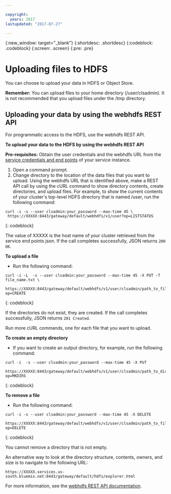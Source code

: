 ```yaml
---

copyright:
  years: 2017
lastupdated: "2017-07-27"

---
```


<!-- Attribute definitions -->
{:new_window: target="_blank"}
{:shortdesc: .shortdesc}
{:codeblock: .codeblock}
{:screen: .screen}
{:pre: .pre}

# Uploading files to HDFS

You can choose to upload your data in HDFS or Object Store.

**Remember:** You can upload files to your home directory (/user/clsadmin). It is not recommended that you upload files under the /tmp directory.

## Uploading your data by using the webhdfs REST API

For programmatic access to the HDFS, use the webhdfs REST API.

**To upload your data to the HDFS by using the webhdfs REST API**

**Pre-requisites:** Obtain the user credentials and the webhdfs URL from the [service credentials and end points](./Retrieve-service-credentials-and-service-end-points.html) of your service instance.

1. Open a command prompt.
2. Change directory to the location of the data files that you want to upload.
Using the webhdfs URL that is identified above, make a REST API call by using the cURL command to show directory contents, create directories, and upload files. For example, to show the current contents of your cluster's top-level HDFS directory that is named /user, run the following command:

```
curl -i -s --user clsadmin:your_password --max-time 45 \
 https://XXXXX:8443/gateway/default/webhdfs/v1/user?op=LISTSTATUS
```
{: codeblock}

The value of XXXXX is the host name of your cluster retrieved from the service end points json. If the call completes successfully, JSON returns `200 OK`.

**To upload a file**

* Run the following command:

```
curl -i -L  -s --user clsadmin:your_password --max-time 45 -X PUT -T file_name.txt \
 https://XXXXX:8443/gateway/default/webhdfs/v1/user/clsadmin/path_to_file/file_name?op=CREATE
```
{: codeblock}

If the directories do not exist, they are created. If the call completes successfully, JSON returns `201 Created`.

Run more cURL commands, one for each file that you want to upload.

**To create an empty directory**

* If you want to create an output directory, for example, run the following command:

```
curl -i  -s --user clsadmin:your_password --max-time 45 -X PUT
 https://XXXXX:8443/gateway/default/webhdfs/v1/user/clsadmin/path_to_directory?op=MKDIRS
```
{: codeblock}

**To remove a file**

* Run the following command:

```
curl -i -s --user clsadmin:your_password --max-time 45 -X DELETE
 https://XXXXX:8443/gateway/default/webhdfs/v1/user/clsadmin/path_to_file?op=DELETE
```
{: codeblock}

You cannot remove a directory that is not empty.

An alternative way to look at the directory structure, contents, owners, and size is to navigate to the following URL:

```
https://XXXXX.services.us-south.bluemix.net:8443/gateway/default/hdfs/explorer.html
```

For more information, see the [webhdfs REST API documentation](http://hadoop.apache.org/docs/r2.6.0/hadoop-project-dist/hadoop-hdfs/WebHDFS.html).
